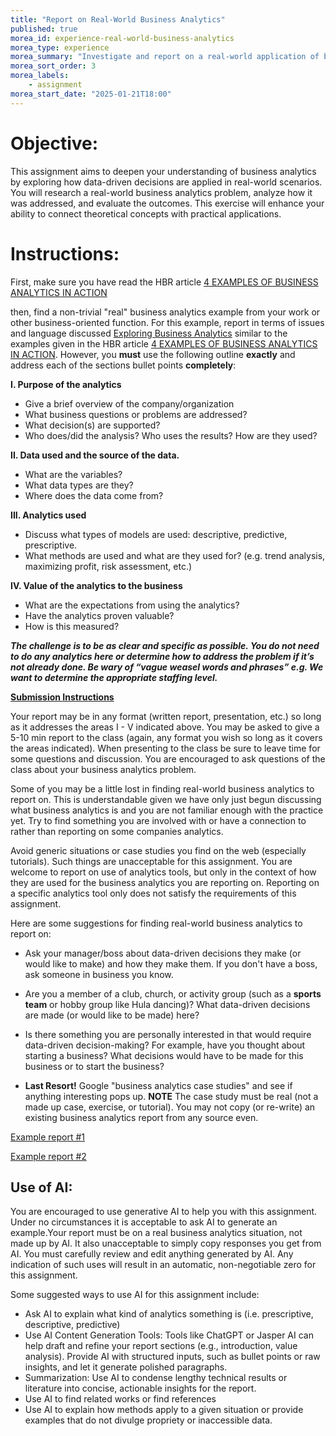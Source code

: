 ```yaml
---
title: "Report on Real-World Business Analytics"
published: true
morea_id: experience-real-world-business-analytics
morea_type: experience
morea_summary: "Investigate and report on a real-world application of business analytics."
morea_sort_order: 3
morea_labels: 
    - assignment
morea_start_date: "2025-01-21T18:00"
---
```


# Objective:
This assignment aims to deepen your understanding of business analytics by exploring how data-driven decisions are applied in real-world scenarios. You will research a real-world business analytics problem, analyze how it was addressed, and evaluate the outcomes. This exercise will enhance your ability to connect theoretical concepts with practical applications.

# Instructions:
First, make sure you have read the HBR article [4 EXAMPLES OF BUSINESS ANALYTICS IN ACTION](https://online.hbs.edu/blog/post/business-analytics-examples) 

then, find a non-trivial "real" business analytics example from your work or other business-oriented function. For this example, report in terms of issues and language discussed [Exploring Business Analytics](experience-exploring-bi-analytics.html) similar to the examples given in the HBR article [4 EXAMPLES OF BUSINESS ANALYTICS IN ACTION](https://online.hbs.edu/blog/post/business-analytics-examples). However, you **must** use the following outline **exactly** and address each of the sections bullet points **completely**:

**I. Purpose of the analytics**

- Give a brief overview of the company/organization
- What business questions or problems are addressed? 
- What decision(s) are supported? 
- Who does/did the analysis? Who uses the results? How are they used?

**II. Data used and the source of the data.**

- What are the variables? 
- What data types are they? 
- Where does the data come from?

**III. Analytics used**

- Discuss what types of models are used: descriptive, predictive, prescriptive. 
- What methods are used and what are they used for? (e.g. trend analysis, maximizing profit, risk assessment, etc.)

**IV. Value of the analytics to the business**

- What are the expectations from using the analytics? 
- Have the analytics proven valuable? 
- How is this measured?

**_The challenge is to be as clear and specific as possible. You do not need to **do** any analytics here or determine how to address the problem if it’s not already done. Be wary of “vague weasel words and phrases” e.g. We want to determine the appropriate staffing level._**



**<span style="text-decoration:underline;">Submission Instructions</span>**

Your report may be in any format (written report, presentation, etc.) so long as it addresses the areas I - V indicated above. You may be asked to give a 5-10 min report to the class (again, any format you wish so long as it covers the areas indicated). When presenting to the class be sure to leave time for some questions and discussion. You are encouraged to ask questions of the class about your business analytics problem.

Some of you may be a little lost in finding real-world business analytics to report on. This is understandable given we have only just begun discussing what business analytics is and you are not familiar enough with the practice yet. Try to find something you are involved with or have a connection to rather than reporting on some companies analytics. 

Avoid generic situations or case studies you find on the web (especially tutorials). Such things are unacceptable for this assignment. You are welcome to report on use of analytics tools, but only in the context of how they are used for the business analytics you are reporting on. Reporting on a specific analytics tool only does not satisfy the requirements of this assignment. 

Here are some suggestions for finding real-world business analytics to report on:

- Ask your manager/boss about data-driven decisions they make (or would like to make) and how they make them. If you don't have a boss, ask someone in business you know.

- Are you a member of a club, church, or activity group (such as a **sports team** or hobby group like Hula dancing)? What data-driven decisions are made (or would like to be made) here?

- Is there something you are personally interested in that would require data-driven decision-making? For example, have you thought about starting a business? What decisions would have to be made for this business or to start the business?

- **Last Resort!** Google "business analytics case studies" and see if anything interesting pops up. **NOTE** The case study must be real (not a made up case, exercise, or tutorial). You may not copy (or re-write) an existing business analytics report from any source even. 

[Example report #1](https://drive.google.com/file/d/1JzREefzZ9VAjwSunEKSZE4g7Ce52mlGj/view?usp=sharing)

[Example report #2](https://drive.google.com/file/d/1K-OAKqo3SaRzceAGgvrIq5ydYtVFd77u/view?usp=sharing)

## Use of AI:
You are encouraged to use generative AI to help you with this assignment. Under no circumstances it is acceptable to ask AI to generate an example.Your report must be on a real business analytics situation, not made up by AI. It also unacceptable to simply copy responses you get from AI. You must carefully review and edit anything generated by AI. Any indication of such uses will result in an automatic, non-negotiable zero for this assignment.

Some suggested ways to use AI for this assignment include:
- Ask AI to explain what kind of analytics something is (i.e. prescriptive, descriptive, predictive)
- Use AI Content Generation Tools: Tools like ChatGPT or Jasper AI can help draft and refine your report sections (e.g., introduction, value analysis). Provide AI with structured inputs, such as bullet points or raw insights, and let it generate polished paragraphs.
- Summarization: Use AI to condense lengthy technical results or literature into concise, actionable insights for the report.
- Use AI to find related works or find references 
- Use AI to explain how methods apply to a given situation or provide examples that do not divulge propriety or inaccessible data.